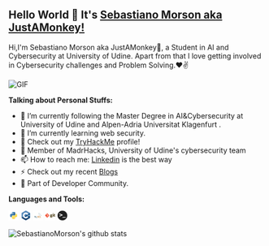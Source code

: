 ## Hello World 👋 It's [Sebastiano Morson aka JustAMonkey!](https://sebastianomorson.wixsite.com/sebastiano-morson/)


Hi,I'm Sebastiano Morson aka JustAMonkey🙌, a Student in AI and Cybersecurity at University of Udine. Apart from that I love getting involved in Cybersecurity challenges and Problem Solving.❤✌


<img align="center" alt="GIF" src="https://media1.tenor.com/m/tZ2Xd8LqAnMAAAAd/typing-fast.gif" />


**Talking about Personal Stuffs:**

- 🔭 I’m currently following the Master Degree in AI&Cybersecurity at University of Udine and Alpen-Adria Universitat Klagenfurt .
- 🌱 I’m currently learning web security.
- 🤖 Check out my [TryHackMe](https://tryhackme.com/api/v2/badges/public-profile?userPublicId=1035257) profile!
- 🐍 Member of MadrHacks, University of Udine's cybersecurity team
- 📫 How to reach me: [Linkedin](https://www.linkedin.com/in/sebastiano-morson-34a825221/) is the best way
- ⚡ Check out my recent [Blogs](https://sebastianomorson.github.io/)
- 👯 Part of Developer Community.

**Languages and Tools:**


<code><img height="20" src="https://raw.githubusercontent.com/github/explore/80688e429a7d4ef2fca1e82350fe8e3517d3494d/topics/python/python.png"></code>
<code><img height="20" src="https://raw.githubusercontent.com/github/explore/80688e429a7d4ef2fca1e82350fe8e3517d3494d/topics/cpp/cpp.png"></code>
<code><img height="20" src="https://raw.githubusercontent.com/github/explore/80688e429a7d4ef2fca1e82350fe8e3517d3494d/topics/mysql/mysql.png"></code>
<code><img height="20" src="https://raw.githubusercontent.com/github/explore/80688e429a7d4ef2fca1e82350fe8e3517d3494d/topics/git/git.png"></code>
<code><img height="20" src="https://raw.githubusercontent.com/github/explore/80688e429a7d4ef2fca1e82350fe8e3517d3494d/topics/terminal/terminal.png"></code>

![SebastianoMorson's github stats](https://github-readme-stats.vercel.app/api?username=SebastianoMorson&show_icons=true&hide_border=true)
